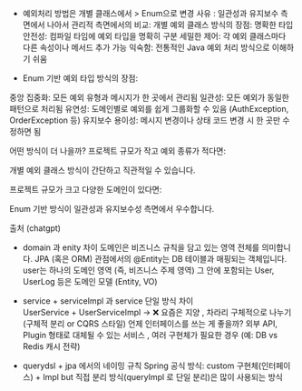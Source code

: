 - 예외처리 방법은 개별 클래스에서 > Enum으로 변경
사유 : 일관성과 유지보수 측면에서 나아서 
관리적 측면에서의 비교:
개별 예외 클래스 방식의 장점:
명확한 타입 안전성: 컴파일 타임에 예외 타입을 명확히 구분
세밀한 제어: 각 예외 클래스마다 다른 속성이나 메서드 추가 가능
익숙함: 전통적인 Java 예외 처리 방식으로 이해하기 쉬움

- Enum 기반 예외 타입 방식의 장점:

중앙 집중화: 모든 예외 유형과 메시지가 한 곳에서 관리됨
일관성: 모든 예외가 동일한 패턴으로 처리됨
유연성: 도메인별로 예외를 쉽게 그룹화할 수 있음 (AuthException, OrderException 등)
유지보수 용이성: 메시지 변경이나 상태 코드 변경 시 한 곳만 수정하면 됨

어떤 방식이 더 나을까?
프로젝트 규모가 작고 예외 종류가 적다면:

개별 예외 클래스 방식이 간단하고 직관적일 수 있습니다.

프로젝트 규모가 크고 다양한 도메인이 있다면:

Enum 기반 방식이 일관성과 유지보수성 측면에서 우수합니다.

출처 (chatgpt)
- domain 과 enity 차이
  도메인은 비즈니스 규칙을 담고 있는 영역 전체를 의미합니다.
  JPA (혹은 ORM) 관점에서의 @Entity는 DB 테이블과 매핑되는 객체입니다.
  user는 하나의 도메인 영역 (즉, 비즈니스 주제 영역)
  그 안에 포함되는 User, UserLog 등은 도메인 모델 (Entity, VO)

- service + serviceImpl 과 service 단일 방식 차이  
  UserService + UserServiceImpl → ❌ 요즘은 지양 , 차라리 구체적으로 나누기 (구체적 분리 or CQRS 스타일)
  언제 인터페이스를 쓰는 게 좋을까? 외부 API, Plugin 형태로 대체될 수 있는 서비스 , 여러 구현체가 필요한 경우 (예: DB vs Redis 캐시 전략)

- querydsl + jpa 에서의 네이밍 규칙
  Spring 공식 방식: custom 구현체(인터페이스) + Impl but 직접 분리 방식(queryImpl 로 단일 분리)은 많이 사용되는 방식 